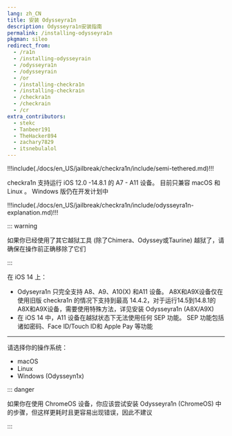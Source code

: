 ```yaml
---
lang: zh_CN
title: 安装 Odysseyra1n
description: Odysseyra1n安装指南
permalink: /installing-odysseyra1n
pkgman: sileo
redirect_from:
  - /ra1n
  - /installing-odysseyrain
  - /odysseyra1n
  - /odysseyrain
  - /or
  - /installing-checkra1n
  - /installing-checkrain
  - /checkra1n
  - /checkrain
  - /cr
extra_contributors:
  - stekc
  - Tanbeer191
  - TheHacker894
  - zachary7829
  - itsnebulalol
---
```


!!!include(./docs/en_US/jailbreak/checkra1n/include/semi-tethered.md)!!!

checkra1n 支持运行 iOS 12.0 -14.8.1 的 A7 - A11 设备。 目前只兼容 macOS 和 Linux 。 Windows 版仍在开发计划中

!!!include(./docs/en_US/jailbreak/checkra1n/include/odysseyra1n-explanation.md)!!!

::: warning

如果你已经使用了其它越狱工具 (除了Chimera、Odyssey或Taurine) 越狱了，请确保在操作前<router-link to="/restoring-rootfs">正确移除了它们</router-link>

:::

在 iOS 14 上：

- Odyseyra1n 只完全支持 A8、A9、A10(X) 和A11 设备。 A8X和A9X设备仅在使用旧版 checkra1n 的情况下支持到最高 14.4.2，对于运行14.5到14.8.1的A8X和A9X设备，需要使用特殊方法，详见<router-link to="/installing-odysseyra1n-a8x-a9x">安装 Odysseyra1n (A8X/A9X)</router-link>
- 在 iOS 14 中，A11 设备在越狱状态下无法使用任何 SEP 功能。 SEP 功能包括诸如密码、Face ID/Touch ID和 Apple Pay 等功能

***

请选择你的操作系统：

- <router-link to="/installing-odysseyra1n/macos/">macOS</router-link>
- <router-link to="/installing-odysseyra1n/linux/">Linux</router-link>
- <router-link to="/using-odysseyn1x/">Windows (Odysseyn1x)</router-link>

::: danger

如果你在使用 ChromeOS 设备，你应该尝试<router-link to="/installing-odysseyra1n-chromeos">安装 Odysseyra1n (ChromeOS)</router-link> 中的步骤，但这样更耗时且更容易出现错误，因此不建议

:::
